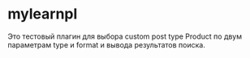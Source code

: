 # mylearnpl
Это тестовый плагин для выбора custom post type Product по двум параметрам type и format и вывода результатов поиска.
